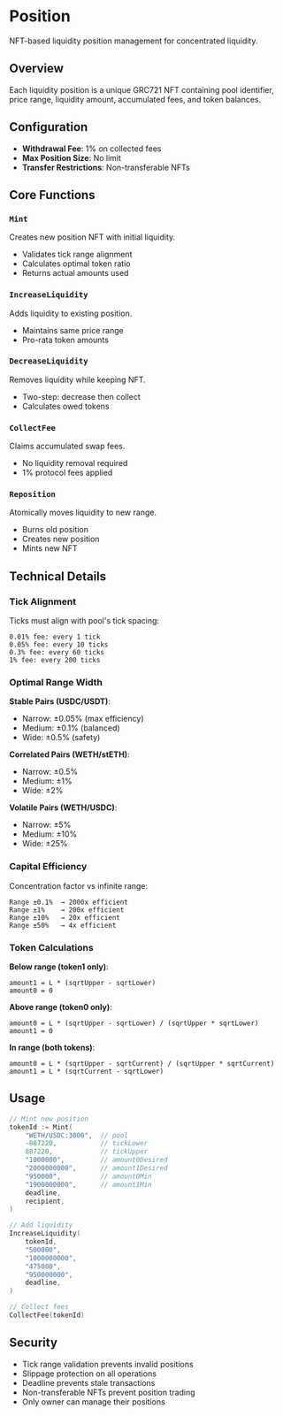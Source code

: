 # Position

NFT-based liquidity position management for concentrated liquidity.

## Overview

Each liquidity position is a unique GRC721 NFT containing pool identifier, price range, liquidity amount, accumulated fees, and token balances.

## Configuration

- **Withdrawal Fee**: 1% on collected fees
- **Max Position Size**: No limit
- **Transfer Restrictions**: Non-transferable NFTs

## Core Functions

### `Mint`
Creates new position NFT with initial liquidity.
- Validates tick range alignment
- Calculates optimal token ratio
- Returns actual amounts used

### `IncreaseLiquidity`
Adds liquidity to existing position.
- Maintains same price range
- Pro-rata token amounts

### `DecreaseLiquidity`
Removes liquidity while keeping NFT.
- Two-step: decrease then collect
- Calculates owed tokens

### `CollectFee`
Claims accumulated swap fees.
- No liquidity removal required
- 1% protocol fees applied

### `Reposition`
Atomically moves liquidity to new range.
- Burns old position
- Creates new position
- Mints new NFT

## Technical Details

### Tick Alignment
Ticks must align with pool's tick spacing:
```
0.01% fee: every 1 tick
0.05% fee: every 10 ticks  
0.3% fee: every 60 ticks
1% fee: every 200 ticks
```

### Optimal Range Width

**Stable Pairs (USDC/USDT)**:
- Narrow: ±0.05% (max efficiency)
- Medium: ±0.1% (balanced)
- Wide: ±0.5% (safety)

**Correlated Pairs (WETH/stETH)**:
- Narrow: ±0.5%
- Medium: ±1%
- Wide: ±2%

**Volatile Pairs (WETH/USDC)**:
- Narrow: ±5%
- Medium: ±10%
- Wide: ±25%

### Capital Efficiency
Concentration factor vs infinite range:
```
Range ±0.1%  → 2000x efficient
Range ±1%    → 200x efficient
Range ±10%   → 20x efficient
Range ±50%   → 4x efficient
```

### Token Calculations

**Below range (token1 only)**:
```
amount1 = L * (sqrtUpper - sqrtLower)
amount0 = 0
```

**Above range (token0 only)**:
```
amount0 = L * (sqrtUpper - sqrtLower) / (sqrtUpper * sqrtLower)
amount1 = 0
```

**In range (both tokens)**:
```
amount0 = L * (sqrtUpper - sqrtCurrent) / (sqrtUpper * sqrtCurrent)
amount1 = L * (sqrtCurrent - sqrtLower)
```

## Usage

```go
// Mint new position
tokenId := Mint(
    "WETH/USDC:3000",  // pool
    -887220,           // tickLower
    887220,            // tickUpper
    "1000000",         // amount0Desired
    "2000000000",      // amount1Desired
    "950000",          // amount0Min
    "1900000000",      // amount1Min
    deadline,
    recipient,
)

// Add liquidity
IncreaseLiquidity(
    tokenId,
    "500000",
    "1000000000",
    "475000",
    "950000000",
    deadline,
)

// Collect fees
CollectFee(tokenId)
```

## Security

- Tick range validation prevents invalid positions
- Slippage protection on all operations
- Deadline prevents stale transactions
- Non-transferable NFTs prevent position trading
- Only owner can manage their positions